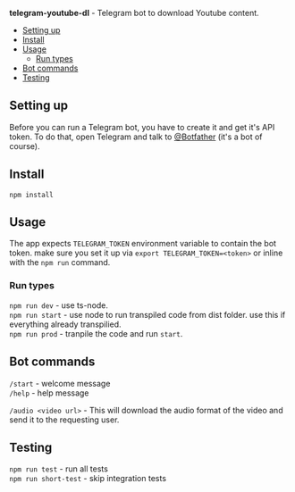 **telegram-youtube-dl** - Telegram bot to download Youtube content.

- [Setting up](#setting-up)
- [Install](#install)
- [Usage](#usage)
  - [Run types](#run-types)
- [Bot commands](#bot-commands)
- [Testing](#testing)
## Setting up
Before you can run a Telegram bot, you have to create it and get it's API token. To do that, open Telegram and talk to 
[@Botfather](https://t.me/botfather) (it's a bot of course). 

## Install
`npm install`

## Usage
The app expects `TELEGRAM_TOKEN` environment variable to contain the bot token. make sure you set it up via `export TELEGRAM_TOKEN=<token>` or inline with the `npm run` command.  

### Run types
`npm run dev` - use ts-node. </br>
`npm run start` - use node to run transpiled code from dist folder. use this if everything already transpilied.</br> 
`npm run prod` - tranpile the code and run `start`.

## Bot commands
`/start` - welcome message </br>
`/help` - help message </br>

`/audio <video url>` - This will download the audio format of the video and send it to the requesting user. 

## Testing
`npm run test` - run all tests </br>
`npm run short-test` - skip integration tests
